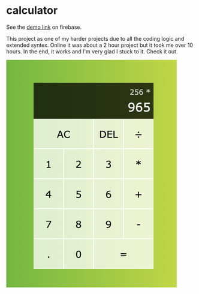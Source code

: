 # calculator

See the [demo link](https://calculator-by-tr.web.app) on firebase.

This project as one of my harder projects due to all the coding logic and extended syntex. Online it was about a 2 hour project but it took me over 10 hours. In the end, it works and I'm very glad I stuck to it. Check it out. 

![demo screen shot](/--demo.png)
